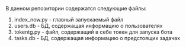 В данном репозитории содержатся следующие файлы:
1. index_now.py - главный запускаемый файл
2. users.db - БД, содержащая информацию о пользователях
3. tokentg.py - файл, содержащий в себе токен для запуска бота
4. tasks.db - БД, содержащая информацию о предстоящих задачах

